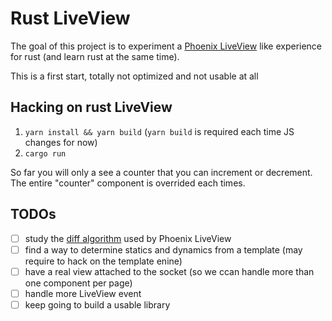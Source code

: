 # Rust LiveView

The goal of this project is to experiment a [Phoenix LiveView](https://github.com/phoenixframework/phoenix_live_view) like experience for rust (and learn rust at the same time).

This is a first start, totally not optimized and not usable at all

## Hacking on rust LiveView

1. `yarn install && yarn build` (`yarn build` is required each time JS changes for now)
2. `cargo run`

So far you will only a see a counter that you can increment or decrement. The entire "counter" component is overrided each times.


## TODOs

- [ ] study the [diff algorithm](https://github.com/phoenixframework/phoenix_live_view/blob/master/lib/phoenix_live_view/diff.ex) used by Phoenix LiveView
- [ ] find a way to determine statics and dynamics from a template (may require to hack on the template enine)
- [ ] have a real view attached to the socket (so we ccan handle more than one component per page)
- [ ] handle more LiveView event
- [ ] keep going to build a usable library
